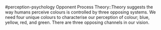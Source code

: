 #perception-psychology 
Opponent Process Theory::Theory suggests the way humans perceive colours is controlled by three opposing systems. We need four unique colours to characterise our perception of colour; blue, yellow, red, and green. There are three opposing channels in our vision.